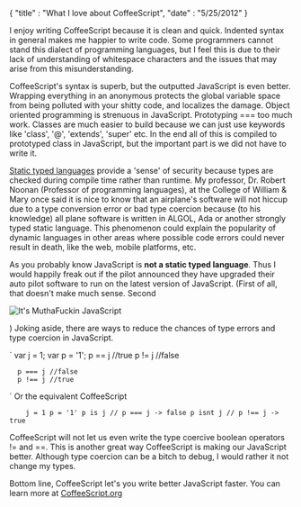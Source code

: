 {
	"title" : "What I love about CoffeeScript",
	"date" : "5/25/2012"
}

I enjoy writing CoffeeScript because it is clean and quick. Indented
syntax in general makes me happier to write code. Some programmers
cannot stand this dialect of programming languages, but I feel this is
due to their lack of understanding of whitespace characters and the
issues that may arise from this misunderstanding. 

CoffeeScript's syntax is superb, but the outputted JavaScript is even
better. Wrapping everything in an anonymous protects the global variable
space from being polluted with your shitty code, and localizes the
damage. Object oriented programming is strenuous in JavaScript.
Prototyping === too much work. Classes are much easier to build because we
can just use keywords like 'class', '@', 'extends', 'super' etc. In the
end all of this is compiled to prototyped class in JavaScript, but the
important part is we did not have to write it. 

[Static typed languages](http://en.wikipedia.org/wiki/Static_type#Static_typing) 
provide a 'sense' of security because types are checked during compile time 
rather than runtime. My professor, Dr. Robert Noonan (Professor of programming languages),
 at the College of William & Mary once said it is nice to know that an airplane's software will not
hiccup due to a type conversion error or bad type coercion because (to
his knowledge) all plane software is written in ALGOL, Ada or another
strongly typed static language. This phenomenon could explain the
popularity of dynamic languages in other areas where possible code
errors could never result in death, like the web, mobile platforms, etc. 

As you probably know JavaScript is **not a static typed language**. Thus
I would happily freak out if the pilot announced they have upgraded
their auto pilot software to run on the latest version of JavaScript. 
(First of all, that doesn't make much sense. Second 

![It's MuthaFuckin JavaScript](http://distilleryimage3.instagram.com/023be5c0a69c11e1a39b1231381b7ba1_7.jpg)

)
Joking aside, there are ways to reduce the chances of type errors and
type coercion in JavaScript.

`      var j = 1;
      var p = '1';
      p == j //true
      p != j //false
      
      p === j //false
      p !== j //true
`
Or the equivalent CoffeeScript

`     j = 1
      p = '1'
      p is j // p === j -> false
      p isnt j // p !== j -> true
`

CoffeeScript will not let us even write the type coercive boolean
operators != and ==. This is another great way CoffeeScript is making
our JavaScript better. Although type coercion can be a bitch to debug,
I would rather it not change my types.

Bottom line, CoffeeScript let's you write better JavaScript faster. You
can learn more at [CoffeeScript.org](http://coffeescript.org/)
